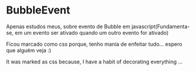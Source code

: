 # BubbleEvent
Apenas estudos meus, sobre evento de Bubble em javascript(Fundamenta-se, em um evento ser ativado quando um outro evento for ativado)

Ficou marcado como css porque,  tenho mania de enfeitar tudo... espero que alguém veja :)



It was marked as css because, I have a habit of decorating everything ... 
